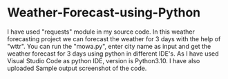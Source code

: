 # Weather-Forecast-using-Python
I have used "requests" module in my source code.
In this weather forecasting project we can forecast the weather for 3 days with the help of "wttr".
You can run the "mowa.py", enter city name as input and get the weather forecast for 3 days using python in different IDE's.
As I have used Visual Studio Code as python IDE, version is Python3.10.
I have also uploaded Sample output screenshot of the code.
